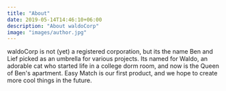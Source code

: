 ```yaml
---
title: "About"
date: 2019-05-14T14:46:10+06:00
description: "About waldoCorp"
image: "images/author.jpg"
---
```

waldoCorp is not (yet) a registered corporation, but its the name Ben and Lief picked as an umbrella for various projects. Its named for Waldo, an adorable cat who started life in a college dorm room, and now is the Queen of Ben's apartment. Easy Match is our first product, and we hope to create more cool things in the future.
